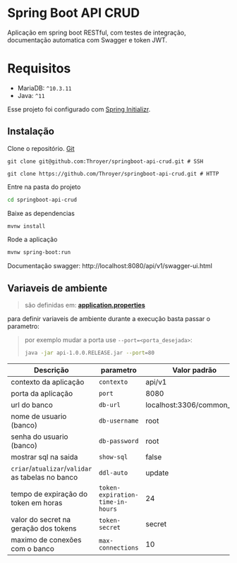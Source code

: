 # Spring Boot API CRUD

Aplicação em spring boot RESTful, com testes de integração, documentação automatica com Swagger e token JWT.

# Requisitos
 - MariaDB: `^10.3.11`
 - Java: `^11`

Esse projeto foi configurado com [Spring Initializr](https://start.spring.io/).

## Instalação

Clone o repositório. [Git](https://git-scm.com/)

```shell
git clone git@github.com:Throyer/springboot-api-crud.git # SSH

git clone https://github.com/Throyer/springboot-api-crud.git # HTTP
```
Entre na pasta do projeto
```bash
cd springboot-api-crud
```

Baixe as dependencias
```bash
mvnw install
```

Rode a aplicação
```bash
mvnw spring-boot:run
```

Documentação swagger: http://localhost:8080/api/v1/swagger-ui.html

## Variaveis de ambiente
> são definidas em: [**application.properties**](./src/main/resources/application.properties)


para definir variaveis de ambiente durante a execução basta passar o parametro:

>  por exemplo mudar a porta use `--port=<porta_desejada>`:
> ```bash
> java -jar api-1.0.0.RELEASE.jar --port=80
> ```

|                 **Descrição**                      |           **parametro**               |              **Valor padrão**             |
|----------------------------------------------------|---------------------------------------|-------------------------------------------|
| contexto da aplicação                              | `contexto`                            | api/v1                                    |
| porta da aplicação                                 | `port`                                | 8080                                      |
| url do banco                                       | `db-url`                              | localhost:3306/common_app              |
| nome de usuario (banco)                            | `db-username`                         | root                                      |
| senha do usuario (banco)                           | `db-password`                         | root                                      |
| mostrar sql na saida                               | `show-sql`                            | false                                     |
| `criar`/`atualizar`/`validar` as tabelas no banco  | `ddl-auto`                            | update                                    |
| tempo de expiração do token em horas               | `token-expiration-time-in-hours`      | 24                                        |
| valor do secret na geração dos tokens              | `token-secret`                        | secret                                    |
| maximo de conexões com o banco                     | `max-connections`                     | 10                                        |
